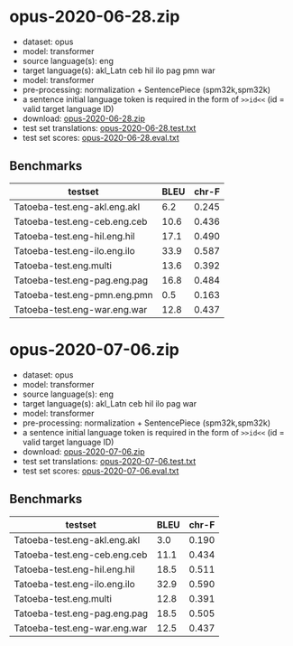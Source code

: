 # opus-2020-06-28.zip

* dataset: opus
* model: transformer
* source language(s): eng
* target language(s): akl_Latn ceb hil ilo pag pmn war
* model: transformer
* pre-processing: normalization + SentencePiece (spm32k,spm32k)
* a sentence initial language token is required in the form of `>>id<<` (id = valid target language ID)
* download: [opus-2020-06-28.zip](https://object.pouta.csc.fi/Tatoeba-MT-models/eng-phi/opus-2020-06-28.zip)
* test set translations: [opus-2020-06-28.test.txt](https://object.pouta.csc.fi/Tatoeba-MT-models/eng-phi/opus-2020-06-28.test.txt)
* test set scores: [opus-2020-06-28.eval.txt](https://object.pouta.csc.fi/Tatoeba-MT-models/eng-phi/opus-2020-06-28.eval.txt)

## Benchmarks

| testset               | BLEU  | chr-F |
|-----------------------|-------|-------|
| Tatoeba-test.eng-akl.eng.akl 	| 6.2 	| 0.245 |
| Tatoeba-test.eng-ceb.eng.ceb 	| 10.6 	| 0.436 |
| Tatoeba-test.eng-hil.eng.hil 	| 17.1 	| 0.490 |
| Tatoeba-test.eng-ilo.eng.ilo 	| 33.9 	| 0.587 |
| Tatoeba-test.eng.multi 	| 13.6 	| 0.392 |
| Tatoeba-test.eng-pag.eng.pag 	| 16.8 	| 0.484 |
| Tatoeba-test.eng-pmn.eng.pmn 	| 0.5 	| 0.163 |
| Tatoeba-test.eng-war.eng.war 	| 12.8 	| 0.437 |

# opus-2020-07-06.zip

* dataset: opus
* model: transformer
* source language(s): eng
* target language(s): akl_Latn ceb hil ilo pag war
* model: transformer
* pre-processing: normalization + SentencePiece (spm32k,spm32k)
* a sentence initial language token is required in the form of `>>id<<` (id = valid target language ID)
* download: [opus-2020-07-06.zip](https://object.pouta.csc.fi/Tatoeba-MT-models/eng-phi/opus-2020-07-06.zip)
* test set translations: [opus-2020-07-06.test.txt](https://object.pouta.csc.fi/Tatoeba-MT-models/eng-phi/opus-2020-07-06.test.txt)
* test set scores: [opus-2020-07-06.eval.txt](https://object.pouta.csc.fi/Tatoeba-MT-models/eng-phi/opus-2020-07-06.eval.txt)

## Benchmarks

| testset               | BLEU  | chr-F |
|-----------------------|-------|-------|
| Tatoeba-test.eng-akl.eng.akl 	| 3.0 	| 0.190 |
| Tatoeba-test.eng-ceb.eng.ceb 	| 11.1 	| 0.434 |
| Tatoeba-test.eng-hil.eng.hil 	| 18.5 	| 0.511 |
| Tatoeba-test.eng-ilo.eng.ilo 	| 32.9 	| 0.590 |
| Tatoeba-test.eng.multi 	| 12.8 	| 0.391 |
| Tatoeba-test.eng-pag.eng.pag 	| 18.5 	| 0.505 |
| Tatoeba-test.eng-war.eng.war 	| 12.5 	| 0.437 |


